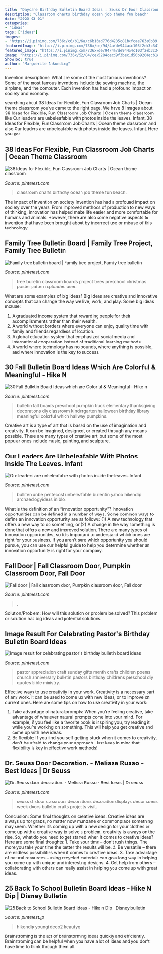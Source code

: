 ```yaml
---
title: "Daycare Birthday Bulletin Board Ideas : Seuss Dr Door Classroom Decorations Decoration Displays Decor Suess Week Doors Bulletin Crafts Projects Visit"
description: "Classroom charts birthday ocean job theme fun beach"
date: "2023-03-01"
categories:
- "ideas"
tags: ["ideas"]
images:
- "https://i.pinimg.com/736x/c6/b1/6a/c6b16ad776d4285c81bcfcae763e0b39.jpg"
featuredImage: "https://i.pinimg.com/736x/de/94/4a/de944a4c103f2eb3c341ebed8ed4f0d6.jpg"
featured_image: "https://i.pinimg.com/736x/de/94/4a/de944a4c103f2eb3c341ebed8ed4f0d6.jpg"
image: "https://i.pinimg.com/736x/52/84/ce/5284cecd9f3bec1d50b9208ecb1d4838.jpg"
ShowToc: true
author: "Marguerite Ankunding"
---
```



Invention descriptions: What are some of the most famous inventions?
Some of the most famous inventions include the sewing machine, the airplane, and the computer. Each invention has had a profound impact on society and economy.

	

		
searching about 38 Ideas for Flexible, Fun Classroom Job Charts | Ocean theme classroom you've came to the right page. We have 8 Images about 38 Ideas for Flexible, Fun Classroom Job Charts | Ocean theme classroom like Our leaders are unbeleafable with photos inside the leaves. Infant, 38 Ideas for Flexible, Fun Classroom Job Charts | Ocean theme classroom and also Our leaders are unbeleafable with photos inside the leaves. Infant. Here you go:
		
    
## 38 Ideas For Flexible, Fun Classroom Job Charts | Ocean Theme Classroom

<img loading=lazy src="https://i.pinimg.com/736x/eb/3a/0a/eb3a0a773ecc2ca77a8ca2fdad453210.jpg" onerror="this.onerror=null;this.src='https://tse3.mm.bing.net/th?id=OIP.xpSvKI8sFcnYo4iWGoNoIQHaFi&amp;pid=15.1';" alt="38 Ideas for Flexible, Fun Classroom Job Charts | Ocean theme classroom">

_Source: pinterest.com_

>classroom charts birthday ocean job theme fun beach. 

	

The impact of invention on society
Invention has had a profound impact on society over the years. From improved methods of production to new ways of thinking, innovation has helped make life easier and more comfortable for humans and animals. However, there are also some negative aspects to invention that have been brought about by incorrect use or misuse of this technology.

    
## Family Tree Bulletin Board | Family Tree Project, Family Tree Bulletin

<img loading=lazy src="https://i.pinimg.com/736x/90/ae/8d/90ae8db832bddca2d84797874cbd9744--tree-bulletin-boards-family-trees.jpg" onerror="this.onerror=null;this.src='https://tse1.mm.bing.net/th?id=OIP.bKaRSxIr5r9-NZAsxK3HqAHaJ4&amp;pid=15.1';" alt="Family tree bulletin board | Family tree project, Family tree bulletin">

_Source: pinterest.com_

>tree bulletin classroom boards project trees preschool christmas poster pattern uploaded user. 

	

What are some examples of big ideas?
Big Ideas are creative and innovative concepts that can change the way we live, work, and play. Some big ideas include: 
1. A graduated income system that rewarding people for their accomplishments rather than their wealth.
2. A world without borders where everyone can enjoy quality time with family and friends regardless of location.
3. A global education system that emphasized social media and international cooperation instead of traditional learning methods.
4. A world where technology has no bounds, where anything is possible, and where innovation is the key to success.

    
## 30 Fall Bulletin Board Ideas Which Are Colorful &amp; Meaningful - Hike N

<img loading=lazy src="https://i.pinimg.com/736x/ea/f1/8d/eaf18db6300ebaff8c8b5cdbbcf9264c.jpg" onerror="this.onerror=null;this.src='https://tse2.mm.bing.net/th?id=OIP.muQm6y4z_8zZ4eHtj09NHgHaJ4&amp;pid=15.1';" alt="30 Fall Bulletin Board Ideas which are Colorful &amp; Meaningful - Hike n">

_Source: pinterest.com_

>bulletin fall boards preschool pumpkin truck elementary thanksgiving decorations diy classroom kindergarten halloween birthday library meaningful colorful which hallway pumpkins. 

	

Creative art is a type of art that is based on the use of imagination and creativity. It can be imagined, designed, or created through any means possible. There are many types of creative art, but some of the most popular ones include music, painting, and sculpture.

    
## Our Leaders Are Unbeleafable With Photos Inside The Leaves. Infant

<img loading=lazy src="https://i.pinimg.com/736x/54/3c/34/543c348b6006c3f18661c471b980f0c4.jpg" onerror="this.onerror=null;this.src='https://tse1.mm.bing.net/th?id=OIP.9Zjj2VSdKgWPctSFgODJLgHaJ3&amp;pid=15.1';" alt="Our leaders are unbeleafable with photos inside the leaves. Infant">

_Source: pinterest.com_

>bulliten unbe pentecost unbeleafable bullentin yahoo hikendip archaeologyideas iniblo. 

	

What is the definition of an “innovation opportunity”?
Innovation opportunities can be defined in a number of ways. Some common ways to define an innovation opportunity are as follows: (1) A new technology that offers a new way to do something, or (2) A change in the way something is done that offers a new and improved solution. 
There are many types of innovation opportunities, so it is important to understand which ones are right for your business. If you aren’t sure which opportunity you should pursue, you can use our helpful guide to help you determine whether an innovation opportunity is right for your company.

    
## Fall Door | Fall Classroom Door, Pumpkin Classroom Door, Fall Door

<img loading=lazy src="https://i.pinimg.com/originals/37/56/1d/37561dc1681fbc983b3ea7106ddd4482.jpg" onerror="this.onerror=null;this.src='https://tse4.mm.bing.net/th?id=OIP.ucSkzafc8T5d3vy2EaaVngHaJ4&amp;pid=15.1';" alt="Fall door | Fall classroom door, Pumpkin classroom door, Fall door">

_Source: pinterest.com_

>. 

	

Solution/Problem: How will this solution or problem be solved?
This problem or solution has big ideas and potential solutions.

    
## Image Result For Celebrating Pastor&#039;s Birthday Bulletin Board Ideas

<img loading=lazy src="https://i.pinimg.com/736x/de/94/4a/de944a4c103f2eb3c341ebed8ed4f0d6.jpg" onerror="this.onerror=null;this.src='https://tse2.mm.bing.net/th?id=OIP.A6qhE8ClQzTELJZfZXo0vwHaJ4&amp;pid=15.1';" alt="Image result for celebrating pastor&#039;s birthday bulletin board ideas">

_Source: pinterest.com_

>pastor appreciation craft sunday gifts month crafts children poems church anniversary bulletin pastors birthday childrens preschool diy quotes bible ministry. 

	

Effective ways to use creativity in your work.
Creativity is a necessary part of any work. It can be used to come up with new ideas, or to improve on current ones. Here are some tips on how to use creativity in your work: 
1. Take advantage of natural prompts: When you’re feeling creative, take advantage of whatever natural prompts come into your mind. For example, if you feel like a favorite book is inspiring you, try reading it while you’re working on something. This will help you get creative and come up with new ideas. 
2. Be flexible: If you find yourself getting stuck when it comes to creativity, don’t be afraid to change your approach. Just keep in mind that flexibility is key in effective work methods! 

    
## Dr. Seuss Door Decoration. - Melissa Russo - Best Ideas | Dr Seuss

<img loading=lazy src="https://i.pinimg.com/736x/52/84/ce/5284cecd9f3bec1d50b9208ecb1d4838.jpg" onerror="this.onerror=null;this.src='https://tse2.mm.bing.net/th?id=OIP.ajxMMmyDfiyVZT3fIUgKqwHaNK&amp;pid=15.1';" alt="Dr. Seuss door decoration. - Melissa Russo - Best Ideas | Dr seuss">

_Source: pinterest.com_

>seuss dr door classroom decorations decoration displays decor suess week doors bulletin crafts projects visit. 

	

Conclusion: Some final thoughts on creative ideas.
Creative ideas are always up for grabs, no matter how mundane or commonplace something may seem. Whether it’s coming up with a new design for your clothes or come up with a creative way to solve a problem, creativity is always on the rise. So, what do you need to get started when it comes to creative ideas? Here are some final thoughts: 1. Take your time – don’t rush things. The more you take your time the better the results will be. 2. Be versatile – there are endless possibilities when it comes to creative ideas. 3. Take advantage of natural resources – using recycled materials can go a long way in helping you come up with unique and interesting designs. 4. Get help from others – collaborating with others can really assist in helping you come up with great ideas. 
    
## 25 Back To School Bulletin Board Ideas - Hike N Dip | Disney Bulletin

<img loading=lazy src="https://i.pinimg.com/736x/c6/b1/6a/c6b16ad776d4285c81bcfcae763e0b39.jpg" onerror="this.onerror=null;this.src='https://tse1.mm.bing.net/th?id=OIP.H-tt8SrvZaUFcDRTM7q4kQHaJ4&amp;pid=15.1';" alt="25 Back to School Bulletin Board ideas - Hike n Dip | Disney bulletin">

_Source: pinterest.jp_

>hikendip youngi deco2 beautyq. 

	

Brainstroming is the act of brainstorming ideas quickly and efficiently. Brainstroming can be helpful when you have a lot of ideas and you don’t have time to think through them all.

